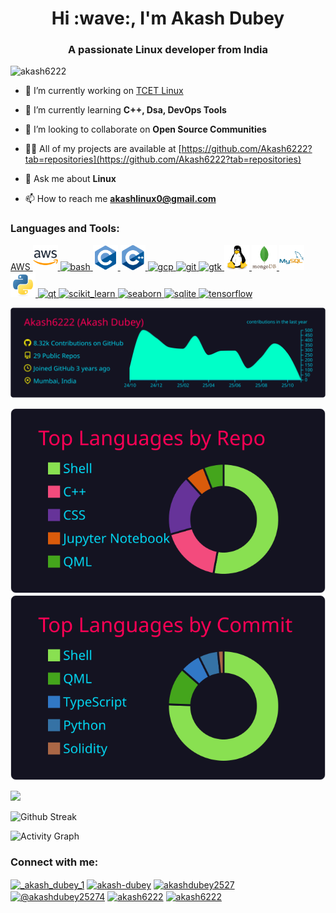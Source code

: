 <h1 align="center">Hi :wave:, I'm Akash Dubey</h1>
<h3 align="center">A passionate Linux developer from India</h3>

<p align="left"> <img src="https://komarev.com/ghpvc/?username=akash6222&label=Profile%20views&color=0e75b6&style=flat" alt="akash6222" /> </p>



- 🔭 I’m currently working on [TCET Linux](https://github.com/tcet-opensource/tcet-linux)

- 🌱 I’m currently learning **C++, Dsa, DevOps Tools**

- 👯 I’m looking to collaborate on **Open Source Communities**

- 👨‍💻 All of my projects are available at [https://github.com/Akash6222?tab=repositories](https://github.com/Akash6222?tab=repositories)

- 💬 Ask me about **Linux**

- 📫 How to reach me **akashlinux0@gmail.com**


<h3 align="left">Languages and Tools:</h3>
<p align="left"> <a href="https://aws.amazon.com" target="_blank" rel="noreferrer"> AWS <img src="https://raw.githubusercontent.com/devicons/devicon/master/icons/amazonwebservices/amazonwebservices-original-wordmark.svg" alt="aws" width="40" height="40"/> </a> <a href="https://www.gnu.org/software/bash/" target="_blank" rel="noreferrer"> <img src="https://www.vectorlogo.zone/logos/gnu_bash/gnu_bash-icon.svg" alt="bash" width="40" height="40"/> </a> <a href="https://www.cprogramming.com/" target="_blank" rel="noreferrer"> <img src="https://raw.githubusercontent.com/devicons/devicon/master/icons/c/c-original.svg" alt="c" width="40" height="40"/> </a> <a href="https://www.w3schools.com/cpp/" target="_blank" rel="noreferrer"> <img src="https://raw.githubusercontent.com/devicons/devicon/master/icons/cplusplus/cplusplus-original.svg" alt="cplusplus" width="40" height="40"/> </a> <a href="https://cloud.google.com" target="_blank" rel="noreferrer"> <img src="https://www.vectorlogo.zone/logos/google_cloud/google_cloud-icon.svg" alt="gcp" width="40" height="40"/> </a> <a href="https://git-scm.com/" target="_blank" rel="noreferrer"> <img src="https://www.vectorlogo.zone/logos/git-scm/git-scm-icon.svg" alt="git" width="40" height="40"/> </a> <a href="https://www.gtk.org/" target="_blank" rel="noreferrer"> <img src="https://upload.wikimedia.org/wikipedia/commons/7/71/GTK_logo.svg" alt="gtk" width="40" height="40"/> </a> <a href="https://www.linux.org/" target="_blank" rel="noreferrer"> <img src="https://raw.githubusercontent.com/devicons/devicon/master/icons/linux/linux-original.svg" alt="linux" width="40" height="40"/> </a> <a href="https://www.mongodb.com/" target="_blank" rel="noreferrer"> <img src="https://raw.githubusercontent.com/devicons/devicon/master/icons/mongodb/mongodb-original-wordmark.svg" alt="mongodb" width="40" height="40"/> </a> <a href="https://www.mysql.com/" target="_blank" rel="noreferrer"> <img src="https://raw.githubusercontent.com/devicons/devicon/master/icons/mysql/mysql-original-wordmark.svg" alt="mysql" width="40" height="40"/> </a> <a href="https://www.python.org" target="_blank" rel="noreferrer"> <img src="https://raw.githubusercontent.com/devicons/devicon/master/icons/python/python-original.svg" alt="python" width="40" height="40"/> </a> <a href="https://www.qt.io/" target="_blank" rel="noreferrer"> <img src="https://upload.wikimedia.org/wikipedia/commons/0/0b/Qt_logo_2016.svg" alt="qt" width="40" height="40"/> </a> <a href="https://scikit-learn.org/" target="_blank" rel="noreferrer"> <img src="https://upload.wikimedia.org/wikipedia/commons/0/05/Scikit_learn_logo_small.svg" alt="scikit_learn" width="40" height="40"/> </a> <a href="https://seaborn.pydata.org/" target="_blank" rel="noreferrer"> <img src="https://seaborn.pydata.org/_images/logo-mark-lightbg.svg" alt="seaborn" width="40" height="40"/> </a> <a href="https://www.sqlite.org/" target="_blank" rel="noreferrer"> <img src="https://www.vectorlogo.zone/logos/sqlite/sqlite-icon.svg" alt="sqlite" width="40" height="40"/> </a> <a href="https://www.tensorflow.org" target="_blank" rel="noreferrer"> <img src="https://www.vectorlogo.zone/logos/tensorflow/tensorflow-icon.svg" alt="tensorflow" width="40" height="40"/> </a> </p>

![](https://raw.githubusercontent.com/Akash6222/Akash6222/master/profile-summary-card-output/2077/0-profile-details.svg)

![](https://raw.githubusercontent.com/Akash6222/Akash6222/master/profile-summary-card-output/2077/1-repos-per-language.svg)    ![](https://raw.githubusercontent.com/Akash6222/Akash6222/master/profile-summary-card-output/2077/2-most-commit-language.svg)

![](https://github-readme-stats.vercel.app/api?username=Akash6222&show_icons=true&theme=radical) 

<p><img alt="Github Streak " src="https://github-readme-streak-stats.herokuapp.com/?user=Akash6222&theme=radical" /> 

<p><img alt="Activity Graph" src="https://github-readme-activity-graph.vercel.app/graph?username=Akash6222&custom_title=Activity%20Graph&theme=radical" />

<h3 align="left">Connect with me:</h3>
<p align="left">
<a href="https://twitter.com/_akash_dubey_1" target="blank"><img align="center" src="https://raw.githubusercontent.com/rahuldkjain/github-profile-readme-generator/master/src/images/icons/Social/twitter.svg" alt="_akash_dubey_1" height="30" width="40" /></a>
<a href="https://www.linkedin.com/in/akash-dubey-807a6b200/" target="blank"><img align="center" src="https://raw.githubusercontent.com/rahuldkjain/github-profile-readme-generator/master/src/images/icons/Social/linked-in-alt.svg" alt="akash-dubey" height="30" width="40" /></a>
<a href="https://www.codechef.com/users/akashdubey2527" target="blank"><img align="center" src="https://cdn.jsdelivr.net/npm/simple-icons@3.1.0/icons/codechef.svg" alt="akashdubey2527" height="30" width="40" /></a>
<a href="https://www.hackerrank.com/akashdubey25274?hr_r=1" target="blank"><img align="center" src="https://raw.githubusercontent.com/rahuldkjain/github-profile-readme-generator/master/src/images/icons/Social/hackerrank.svg" alt="@akashdubey25274" height="30" width="40" /></a>
<a href="https://www.leetcode.com/akash6222" target="blank"><img align="center" src="https://raw.githubusercontent.com/rahuldkjain/github-profile-readme-generator/master/src/images/icons/Social/leet-code.svg" alt="akash6222" height="30" width="40" /></a>
<a href="https://discord.gg/akash6222" target="blank"><img align="center" src="https://raw.githubusercontent.com/rahuldkjain/github-profile-readme-generator/master/src/images/icons/Social/discord.svg" alt="akash6222" height="30" width="40" /></a>
</p>
